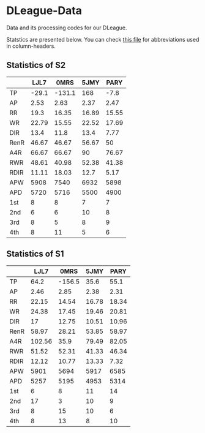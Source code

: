 # DLeague-Data

Data and its processing codes for our DLeague.

Statstics are presented below. You can check [this file](./docs/abbr_reference.md) for abbreviations used in column-headers.

## Statistics of S2

|      |    LJL7 |    0MRS |    5JMY |    PARY |
|------|---------|---------|---------|---------|
| TP   |  -29.1  | -131.1  |  168    |   -7.8  |
| AP   |    2.53 |    2.63 |    2.37 |    2.47 |
| RR   |   19.3  |   16.35 |   16.89 |   15.55 |
| WR   |   22.79 |   15.55 |   22.52 |   17.69 |
| DIR  |   13.4  |   11.8  |   13.4  |    7.77 |
| RenR |   46.67 |   46.67 |   56.67 |   50    |
| A4R  |   66.67 |   66.67 |   90    |   76.67 |
| RWR  |   48.61 |   40.98 |   52.38 |   41.38 |
| RDIR |   11.11 |   18.03 |   12.7  |    5.17 |
| APW  | 5908    | 7540    | 6932    | 5898    |
| APD  | 5720    | 5716    | 5500    | 4900    |
| 1st  |    8    |    8    |    7    |    7    |
| 2nd  |    6    |    6    |   10    |    8    |
| 3rd  |    8    |    5    |    8    |    9    |
| 4th  |    8    |   11    |    5    |    6    |

## Statistics of S1

|      |    LJL7 |    0MRS |    5JMY |    PARY |
|------|---------|---------|---------|---------|
| TP   |   64.2  | -156.5  |   35.6  |   55.1  |
| AP   |    2.46 |    2.85 |    2.38 |    2.31 |
| RR   |   22.15 |   14.54 |   16.78 |   18.34 |
| WR   |   24.38 |   17.45 |   19.46 |   20.81 |
| DIR  |   17    |   12.75 |   10.51 |   10.96 |
| RenR |   58.97 |   28.21 |   53.85 |   58.97 |
| A4R  |  102.56 |   35.9  |   79.49 |   82.05 |
| RWR  |   51.52 |   52.31 |   41.33 |   46.34 |
| RDIR |   12.12 |   10.77 |   13.33 |    7.32 |
| APW  | 5901    | 5694    | 5917    | 6585    |
| APD  | 5257    | 5195    | 4953    | 5314    |
| 1st  |    6    |    8    |   11    |   14    |
| 2nd  |   17    |    3    |   10    |    9    |
| 3rd  |    8    |   15    |   10    |    6    |
| 4th  |    8    |   13    |    8    |   10    |
